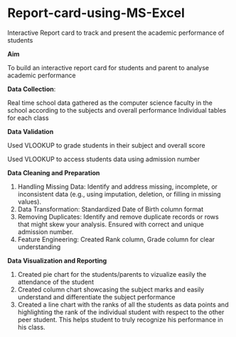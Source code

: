 # Report-card-using-MS-Excel
Interactive Report card to track and present the academic performance of students 

**Aim**

To build an interactive report card for students and parent to analyse academic performance

**Data Collection**: 

Real time school data gathered as the computer science faculty in the school according to the subjects and overall performance
Individual tables for each class

**Data Validation**

Used VLOOKUP to grade students in their subject and overall score

Used VLOOKUP to access students data using admission number 

**Data Cleaning and Preparation**

1. Handling Missing Data: Identify and address missing, incomplete, or inconsistent data (e.g., using imputation, deletion, or filling in missing values).
2. Data Transformation: Standardized Date of Birth column format
3. Removing Duplicates: Identify and remove duplicate records or rows that might skew your analysis. Ensured with correct and unique admission number.
4. Feature Engineering: Created Rank column, Grade column for clear understanding
   
**Data Visualization and Reporting**

1. Created pie chart for the students/parents to vizualize easily the attendance of the student
2. Created column chart showcasing the subject marks and easily understand and differentiate the subject performance
3. Created a line chart with the ranks of all the students as data points and highlighting the rank of the individual student with respect to the other peer student. This helps student to truly recognize his performance in his class.
